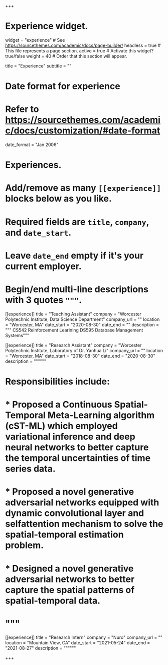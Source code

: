 +++
# Experience widget.
widget = "experience"  # See https://sourcethemes.com/academic/docs/page-builder/
headless = true  # This file represents a page section.
active = true  # Activate this widget? true/false
weight = 40  # Order that this section will appear.

title = "Experience"
subtitle = ""

# Date format for experience
#   Refer to https://sourcethemes.com/academic/docs/customization/#date-format
date_format = "Jan 2006"

# Experiences.
#   Add/remove as many `[[experience]]` blocks below as you like.
#   Required fields are `title`, `company`, and `date_start`.
#   Leave `date_end` empty if it's your current employer.
#   Begin/end multi-line descriptions with 3 quotes `"""`.
[[experience]]
  title = "Teaching Assistant"
  company = "Worcester Polytechnic Institute, Data Science Department"
  company_url = ""
  location = "Worcester, MA"
  date_start = "2020-08-30"
  date_end = ""
  description = """
  CS542 Reinforcement Learining
  DS595 Database Management Systems"""


[[experience]]
  title = "Research Assistant"
  company = "Worcester Polytechnic Institute, Laboratory of Dr. Yanhua Li"
  company_url = ""
  location = "Worcester, MA"
  date_start = "2018-08-30"
  date_end = "2020-08-30"
  description = """"""
  # Responsibilities include:
 
  # * Proposed a Continuous Spatial-Temporal Meta-Learning algorithm (cST-ML) which employed variational inference and deep neural networks to better capture the temporal uncertainties of time series data.
  # * Proposed a novel generative adversarial networks equipped with dynamic convolutional layer and selfattention mechanism to solve the spatial-temporal estimation problem.
  # * Designed a novel generative adversarial networks to better capture the spatial patterns of spatial-temporal data.
  # """

[[experience]]
  title = "Research Intern"
  company = "Nuro"
  company_url = ""
  location = "Mountain View, CA"
  date_start = "2021-05-24"
  date_end = "2021-08-27"
  description = """"""


+++

